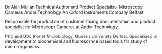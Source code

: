 Dr Alan Mullan
Technical Author and Product Specialist- Microscopy Cameras
Andor Technology
An Oxford Instruments Company
Belfast

Responsible for production of customer facing documentation and product specialist for Microscopy Cameras at Andor Technology.

PhD and BSc (hons) Microbiology, Queens University Belfast.
Specialised in development of biochemical and fluorescence based tools for study of micro-organisms.
